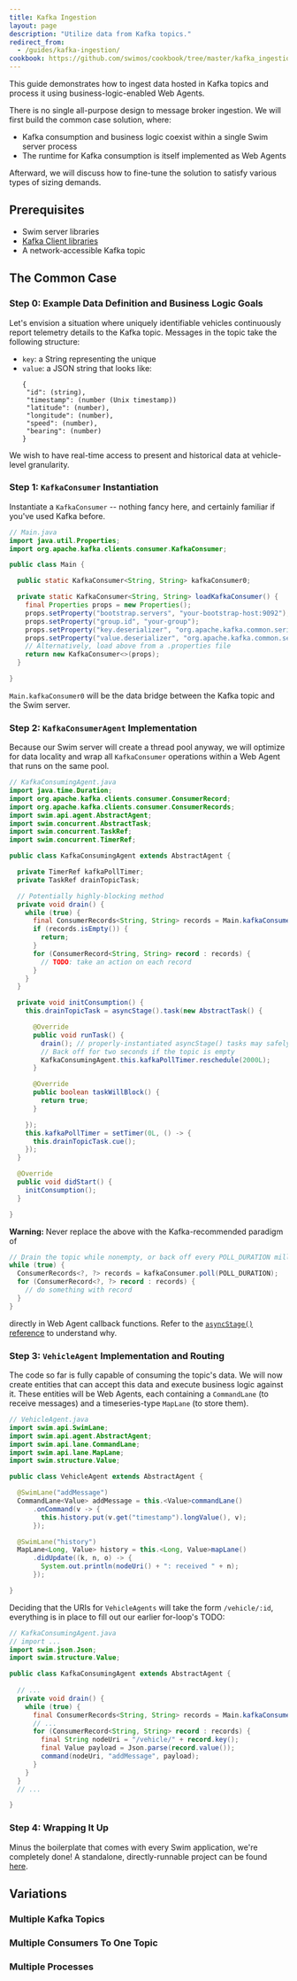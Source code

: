 ```yaml
---
title: Kafka Ingestion
layout: page
description: "Utilize data from Kafka topics."
redirect_from:
  - /guides/kafka-ingestion/
cookbook: https://github.com/swimos/cookbook/tree/master/kafka_ingestion
---
```


This guide demonstrates how to ingest data hosted in Kafka topics and process it using business-logic-enabled Web Agents.

There is no single all-purpose design to message broker ingestion. We will first build the common case solution, where:

- Kafka consumption and business logic coexist within a single Swim server process
- The runtime for Kafka consumption is itself implemented as Web Agents

Afterward, we will discuss how to fine-tune the solution to satisfy various types of sizing demands.

## Prerequisites

- Swim server libraries
- [Kafka Client libraries](https://mvnrepository.com/artifact/org.apache.kafka/kafka-clients)
- A network-accessible Kafka topic

## The Common Case

### Step 0: Example Data Definition and Business Logic Goals

Let's envision a situation where uniquely identifiable vehicles continuously report telemetry details to the Kafka topic. Messages in the topic take the following structure:

- `key`: a String representing the unique 
- `value`: a JSON string that looks like:
   ```
   {
    "id": (string),
    "timestamp": (number (Unix timestamp))
    "latitude": (number),
    "longitude": (number),
    "speed": (number),
    "bearing": (number)
   }
   ```

We wish to have real-time access to present and historical data at vehicle-level granularity.

### Step 1: `KafkaConsumer` Instantiation

Instantiate a `KafkaConsumer` -- nothing fancy here, and certainly familiar if you've used Kafka before.

```java
// Main.java
import java.util.Properties;
import org.apache.kafka.clients.consumer.KafkaConsumer;

public class Main {

  public static KafkaConsumer<String, String> kafkaConsumer0;

  private static KafkaConsumer<String, String> loadKafkaConsumer() {
    final Properties props = new Properties();
    props.setProperty("bootstrap.servers", "your-bootstrap-host:9092");
    props.setProperty("group.id", "your-group");
    props.setProperty("key.deserializer", "org.apache.kafka.common.serialization.StringDeserializer");
    props.setProperty("value.deserializer", "org.apache.kafka.common.serialization.StringDeserializer");
    // Alternatively, load above from a .properties file
    return new KafkaConsumer<>(props);
  }

}
```

`Main.kafkaConsumer0` will be the data bridge between the Kafka topic and the Swim server.

### Step 2: `KafkaConsumerAgent` Implementation

Because our Swim server will create a thread pool anyway, we will optimize for data locality and wrap all `KafkaConsumer` operations within a Web Agent that runs on the same pool.

```java
// KafkaConsumingAgent.java
import java.time.Duration;
import org.apache.kafka.clients.consumer.ConsumerRecord;
import org.apache.kafka.clients.consumer.ConsumerRecords;
import swim.api.agent.AbstractAgent;
import swim.concurrent.AbstractTask;
import swim.concurrent.TaskRef;
import swim.concurrent.TimerRef;

public class KafkaConsumingAgent extends AbstractAgent {

  private TimerRef kafkaPollTimer;
  private TaskRef drainTopicTask;

  // Potentially highly-blocking method
  private void drain() {
    while (true) {
      final ConsumerRecords<String, String> records = Main.kafkaConsumer0.poll(Duration.ofMillis(100));
      if (records.isEmpty()) {
        return;
      }
      for (ConsumerRecord<String, String> record : records) {
        // TODO: take an action on each record
      }
    }
  }

  private void initConsumption() {
    this.drainTopicTask = asyncStage().task(new AbstractTask() {

      @Override
      public void runTask() {
        drain(); // properly-instantiated asyncStage() tasks may safely block
        // Back off for two seconds if the topic is empty
        KafkaConsumingAgent.this.kafkaPollTimer.reschedule(2000L);
      }

      @Override
      public boolean taskWillBlock() {
        return true;
      }

    });
    this.kafkaPollTimer = setTimer(0L, () -> {
      this.drainTopicTask.cue();
    });
  }

  @Override
  public void didStart() {
    initConsumption();
  }

}
```

**Warning:** Never replace the above with the Kafka-recommended paradigm of

```java
// Drain the topic while nonempty, or back off every POLL_DURATION milliseconds
while (true) {
  ConsumerRecords<?, ?> records = kafkaConsumer.poll(POLL_DURATION);
  for (ConsumerRecord<?, ?> record : records) {
    // do something with record
  }
}
```
directly in Web Agent callback functions. Refer to the [`asyncStage()` reference](/FIXME) to understand why.

### Step 3: `VehicleAgent` Implementation and Routing

The code so far is fully capable of consuming the topic's data. We will now create entities that can accept this data and execute business logic against it. These entities will be Web Agents, each containing a `CommandLane` (to receive messages) and a timeseries-type `MapLane` (to store them).

```java
// VehicleAgent.java
import swim.api.SwimLane;
import swim.api.agent.AbstractAgent;
import swim.api.lane.CommandLane;
import swim.api.lane.MapLane;
import swim.structure.Value;

public class VehicleAgent extends AbstractAgent {

  @SwimLane("addMessage")
  CommandLane<Value> addMessage = this.<Value>commandLane()
      .onCommand(v -> {
        this.history.put(v.get("timestamp").longValue(), v);
      });

  @SwimLane("history")
  MapLane<Long, Value> history = this.<Long, Value>mapLane()
      .didUpdate((k, n, o) -> {
        System.out.println(nodeUri() + ": received " + n);
      });

}
```

Deciding that the URIs for `VehicleAgents` will take the form `/vehicle/:id`, everything is in place to fill out our earlier for-loop's TODO:

```java
// KafkaConsumingAgent.java
// import ...
import swim.json.Json;
import swim.structure.Value;

public class KafkaConsumingAgent extends AbstractAgent {
  
  // ...
  private void drain() {
    while (true) {
      final ConsumerRecords<String, String> records = Main.kafkaConsumer0.poll(Duration.ofMillis(100));
      // ...
      for (ConsumerRecord<String, String> record : records) {
        final String nodeUri = "/vehicle/" + record.key();
        final Value payload = Json.parse(record.value());
        command(nodeUri, "addMessage", payload);
      }
    }
  }
  // ...

}
```

### Step 4: Wrapping It Up

Minus the boilerplate that comes with every Swim application, we're completely done! A standalone, directly-runnable project can be found [here](/FIXME).

## Variations

### Multiple Kafka Topics

### Multiple Consumers To One Topic

### Multiple Processes
